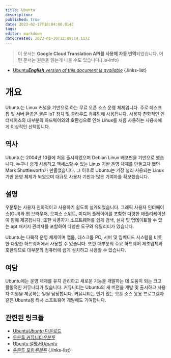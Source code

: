 ```yaml
---
title: Ubuntu
description: 
published: true
date: 2023-02-17T18:04:08.814Z
tags: 
editor: markdown
dateCreated: 2023-01-30T12:09:14.117Z
---
```


> 이 문서는 **Google Cloud Translation API를 사용해 자동 번역**되었습니다.
어떤 문서는 원문을 읽는게 나을 수도 있습니다.{.is-info}
- [Ubuntu***English** version of this document is available*](/en/Knowledge-base/Dictionary/ubuntu)
{.links-list}


# 개요
Ubuntu는 Linux 커널을 기반으로 하는 무료 오픈 소스 운영 체제입니다. 주로 데스크톱 및 서버 환경은 물론 IoT 장치 및 클라우드 컴퓨팅에 사용됩니다. 사용자 친화적인 인터페이스와 대부분의 하드웨어와의 호환성으로 인해 Linux를 처음 사용하는 사용자에게 이상적인 선택입니다.

## 역사
Ubuntu는 2004년 10월에 처음 출시되었으며 Debian Linux 배포판을 기반으로 했습니다. 누구나 쉽게 사용하고 액세스할 수 있는 Linux 기반 운영 체제를 만들고자 했던 Mark Shuttleworth가 만들었습니다. 그 이후로 Ubuntu는 가장 널리 사용되는 Linux 기반 운영 체제가 되었으며 대규모 사용자 기반과 많은 기여자를 확보했습니다.

## 설명
우분투는 사용자 친화적이고 사용하기 쉽도록 설계되었습니다. 그래픽 사용자 인터페이스(GUI)와 웹 브라우저, 오피스 스위트, 미디어 플레이어를 포함한 다양한 애플리케이션이 함께 제공됩니다. 또한 사용자가 소프트웨어를 쉽게 검색, 설치 및 업데이트할 수 있는 apt 패키지 관리자를 포함하여 다양한 도구와 유틸리티가 있습니다.

Ubuntu는 다목적 운영 체제이며 랩톱, 데스크톱 PC, 서버 및 임베디드 시스템을 비롯한 다양한 하드웨어에서 사용할 수 있습니다. 또한 대부분의 주요 하드웨어 제조업체와 호환되므로 대부분의 컴퓨터에 쉽게 설치하고 사용할 수 있습니다.

## 여담
Ubuntu에는 운영 체제를 유지 관리하고 새로운 기능을 개발하는 데 도움이 되는 크고 활동적인 커뮤니티가 있습니다. 커뮤니티는 Ubuntu의 새 버전을 개발 및 출시하고 사용자 지원을 제공하는 일을 담당합니다. 커뮤니티는 인기 있는 오픈 소스 응용 프로그램과 같은 Ubuntu용 타사 소프트웨어 개발에도 기여합니다.

## 관련된 링크들
- [Ubuntu*Ubuntu* 다운로드](https://ubuntu.com/download/desktop)
- [우분투 커뮤니티*우분투*](https://ubuntu.com/community)
- [Ubuntu 설명서*Ubuntu*](https://help.ubuntu.com/lts/ubuntu-help/)
- [우분투 포럼*우분투*](https://ubuntuforums.org/)
{.links-list}